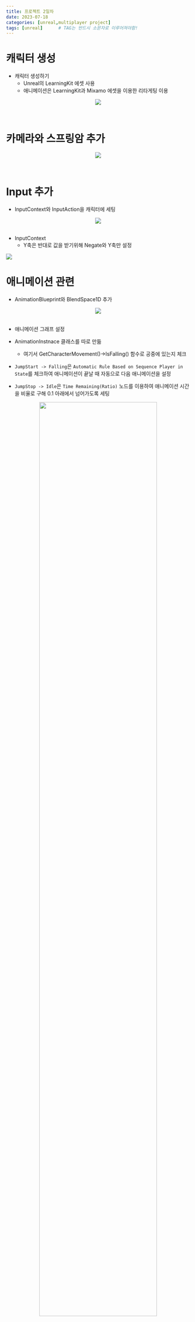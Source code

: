 ```yaml
---
title: 프로젝트 2일차
date: 2023-07-18
categories: [unreal,multiplayer project]
tags: [unreal]		# TAG는 반드시 소문자로 이루어져야함!
---
```


**캐릭터 생성**
============

* 캐릭터 생성하기
  * Unreal의 LearningKit 에셋 사용
  * 애니메이션은 LearningKit과 Mixamo 에셋을 이용한 리타게팅 이용

<p align="center"><img src="./../../../assets/img/Unreal/MultiPlayer/ProjectDay2/Character.png"></p>


<br>

**카메라와 스프링암 추가**
============

<p align="center"><img src="./../../../assets/img/Unreal/MultiPlayer/ProjectDay2/Component.png"></p>




<br>

**Input 추가**
===========

* InputContext와 InputAction을 캐릭터에 세팅

<center><img src="./../../../assets/img/Unreal/MultiPlayer/ProjectDay2/EnhancedInput.png">
</center>


<br>

* InputContext 
  * Y축은 반대로 값을 받기위해 Negate와 Y축만 설정


<img src="./../../../assets/img/Unreal/MultiPlayer/ProjectDay2/IMC.png" align="center"/>

<br>


**애니메이션 관련**
==========

* AnimationBlueprint와 BlendSpace1D 추가

<center><img src="./../../../assets/img/Unreal/MultiPlayer/ProjectDay2/ABP-BS.png"></center>


<br>

* 애니메이션 그래프 설정

* AnimationInstnace 클래스를 따로 만듦

  * 여기서 GetCharacterMovement()->IsFalling() 함수로 공중에 있는지 체크



* `JumpStart -> Falling`은 `Automatic Rule Based on Sequence Player in State`를 체크하여 애니메이션이 끝날 때 자동으로 다음 애니메이션을 설정

* `JumpStop -> Idle`은 `Time Remaining(Ratio)` 노드를 이용하여 애니메이션 시간을 비율로 구해 0.1 아래에서 넘어가도록 세팅

<p align="center">
<img src="./../../../assets/img/Unreal/MultiPlayer/ProjectDay2/AnimationLogic.png" style="width: 80%; height: auto;"/>
</p>


<br>

**NetworkRole**
===========

* 멀티플레이어에서는 서버에 있는 캐릭터와 클라이언트에 있는 캐릭터 등 컴퓨터마다 다른 캐릭터가 있다.

* 어떤 캐릭터를 기준으로 할지를 **ENetRole**이라는 열거형으로 구분할 수 있다.

* C++코드에서 Text를 Bind한 위젯으로 구분함

<br>

**Local Role**
----------

* 액터가 존재하는 로컬 플레이어에 대한 역할을 정의한다.

* 서버

<p align="center">
    <img src="./../../../assets/img/Unreal/MultiPlayer/ProjectDay2/Server-Local.png"/ style="width: 80%; height: auto;">
</p>

* 클라이언트

<p align="center">
    <img src="./../../../assets/img/Unreal/MultiPlayer/ProjectDay2/Client-Local.png"/ style="width: 80%; height: auto;">
</p>

<br>

**Remote Role**
-------

*  네트워크 연결을 통해 원격 플레이어와 상호작용하는 액터(Actor)에 대한 역할을 정의한다.

* 서버

<p align="center"><img src="./../../../assets/img/Unreal/MultiPlayer/ProjectDay2/RemoteServer.png" style="width: 80%; height: auto;"></p>


* 클라이언트

<p align="center"><img src="./../../../assets/img/Unreal/MultiPlayer/
ProjectDay2/RemoteClient.png" style="width: 80%; height: auto;"></p>
